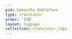 ```yaml
---
pid: Samantha DeStefano
type: translator
order: '130'
layout: tagpage
collection: translator_tags
---
```

